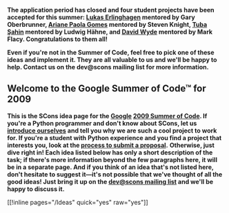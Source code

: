 
******The application period has closed** and four student projects have been accepted for this summer: [Lukas Erlinghagen](GSoC2009/LukasErlinghagen) mentored by Gary Oberbrunner, [Ariane Paola Gomes](GSoC2009/ArianePaolaGomes) mentored by Steven Knight, [Tuba Şahin](GSoC2009/TubaŞahin) mentored by Ludwig Hähne, and [David Wyde](GSoC2009/DavidWyde) mentored by Mark Flacy.  Congratulations to them all!**** 

****Even if you're not in the Summer of Code, feel free to pick one of these ideas and implement it.  They are all valuable to us and we'll be happy to help.  Contact us on the dev@scons mailing list for more information.**** 


## Welcome to the Google Summer of Code™ for 2009

****This is the SCons idea page for the [Google](http://google.org) [2009 Summer of Code](http://code.google.com/soc/2009). If you're a Python programmer and don't know about SCons, let us [introduce ourselves](GSoC2009/Introduction) and tell you why we are such a cool project to work for. If you're a student with Python experience and you find a project that interests you, look at the [process to submit a proposal](GSoC2009/Proposal).**** 
****Otherwise, just dive right in! Each idea listed below has only a short description of the task; if there's more information beyond the few paragraphs here, it will be in a separate page. And if you think of an idea that's not listed here, don't hesitate to suggest it—it's not possible that we've thought of all the good ideas!  Just bring it up on the [dev@scons mailing list](http://scons.tigris.org/servlets/ProjectMailingListList) and we'll be happy to discuss it.**** 

[[!inline pages="/Ideas" quick="yes" raw="yes"]] 
